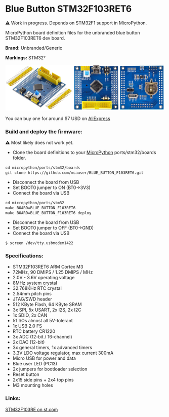 # Blue Button STM32F103RET6

:warning: Work in progress. Depends on STM32F1 support in MicroPython.

MicroPython board definition files for the unbranded blue button STM32F103RET6 dev board.

**Brand:** Unbranded/Generic

**Markings:** STM32°

![board](docs/STM32F103RET6.jpg)

You can buy one for around $7 USD on [AliExpress](https://www.aliexpress.com/item/STM32F103RET6-ARM-STM32-Minimum-System-Development-Board-Module-For-arduino-Minimum-System-Board-STM32F103C8T6-upgrade-version/32787890975.html)

### Build and deploy the firmware:

:warning: Most likely does not work yet.

* Clone the board definitions to your [MicroPython](https://github.com/micropython/micropython) ports/stm32/boards folder.

```
cd micropython/ports/stm32/boards
git clone https://github.com/mcauser/BLUE_BUTTON_F103RET6.git
```

* Disconnect the board from USB
* Set BOOT0 jumper to ON (BT0->3V3)
* Connect the board via USB

```
cd micropython/ports/stm32
make BOARD=BLUE_BUTTON_F103RET6
make BOARD=BLUE_BUTTON_F103RET6 deploy
```

* Disconnect the board from USB
* Set BOOT0 jumper to OFF (BT0->GND)
* Connect the board via USB

```
$ screen /dev/tty.usbmodem1422
```

### Specifications:

* STM32F103RET6 ARM Cortex M3
* 72MHz, 90 DMIPS / 1.25 DMIPS / MHz
* 2.0V - 3.6V operating voltage
* 8MHz system crystal
* 32.768KHz RTC crystal
* 2.54mm pitch pins
* JTAG/SWD header
* 512 KByte Flash, 64 KByte SRAM
* 3x SPI, 5x USART, 2x I2S, 2x I2C
* 1x SDIO, 2x CAN
* 51 I/Os almost all 5V-tolerant
* 1x USB 2.0 FS
* RTC battery CR1220
* 3x ADC (12-bit / 16-channel)
* 2x DAC (12-bit)
* 3x general timers, 1x advanced timers
* 3.3V LDO voltage regulator, max current 300mA
* Micro USB for power and data
* Blue user LED (PC13)
* 2x jumpers for bootloader selection
* Reset button
* 2x15 side pins + 2x4 top pins
* M3 mounting holes

### Links:

[STM32F103RE on st.com](http://www.st.com/content/st_com/en/products/microcontrollers/stm32-32-bit-arm-cortex-mcus/stm32-mainstream-mcus/stm32f1-series/stm32f103/stm32f103re.html)
